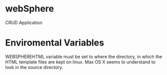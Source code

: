 # webSphere
CRUD Application 

# Enviromental Variables
WEBSPHEREHTML variable must be set to where the directory, in which the HTML template files are kept on linux. Max OS X seems to understand to look in the source directory.
